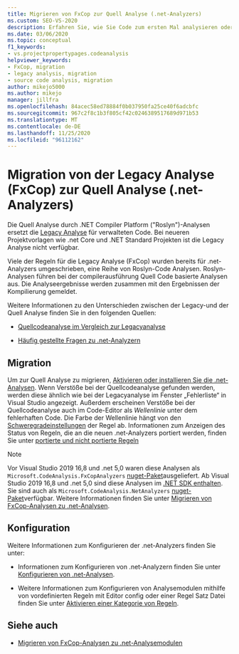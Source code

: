 ```yaml
---
title: Migrieren von FxCop zur Quell Analyse (.net-Analyzers)
ms.custom: SEO-VS-2020
description: Erfahren Sie, wie Sie Code zum ersten Mal analysieren oder von FxCop (Binary Analysis) zur neuen Methode der Analyse von verwaltetem Code mithilfe der Quell Analyse (.net-Analyzers) migrieren.
ms.date: 03/06/2020
ms.topic: conceptual
f1_keywords:
- vs.projectpropertypages.codeanalysis
helpviewer_keywords:
- FxCop, migration
- legacy analysis, migration
- source code analysis, migration
author: mikejo5000
ms.author: mikejo
manager: jillfra
ms.openlocfilehash: 84acec58ed78884f0b037950fa25ce40f6adcbfc
ms.sourcegitcommit: 967c2f8c1b3f805cf42c0246389517689d971b53
ms.translationtype: MT
ms.contentlocale: de-DE
ms.lasthandoff: 11/25/2020
ms.locfileid: "96112162"
---
```

# <a name="migrate-from-legacy-analysis-fxcop-to-source-analysis-net-analyzers"></a>Migration von der Legacy Analyse (FxCop) zur Quell Analyse (.net-Analyzers)

Die Quell Analyse durch .NET Compiler Platform ("Roslyn")-Analysen ersetzt die [Legacy Analyse](../code-quality/code-analysis-for-managed-code-overview.md) für verwalteten Code. Bei neueren Projektvorlagen wie .net Core und .NET Standard Projekten ist die Legacy Analyse nicht verfügbar.

Viele der Regeln für die Legacy Analyse (FxCop) wurden bereits für .net-Analyzers umgeschrieben, eine Reihe von Roslyn-Code Analysen. Roslyn-Analysen führen bei der compilerausführung Quell Code basierte Analysen aus. Die Analyseergebnisse werden zusammen mit den Ergebnissen der Kompilierung gemeldet.

Weitere Informationen zu den Unterschieden zwischen der Legacy-und der Quell Analyse finden Sie in den folgenden Quellen:

- [Quellcodeanalyse im Vergleich zur Legacyanalyse](../code-quality/net-analyzers-faq.md#whats-the-difference-between-legacy-fxcop-and-net-analyzers)

- [Häufig gestellte Fragen zu .net-Analyzern](../code-quality/net-analyzers-faq.md)

## <a name="migration"></a>Migration

Um zur Quell Analyse zu migrieren, [Aktivieren oder installieren Sie die .net-Analysen](install-net-analyzers.md). Wenn Verstöße bei der Quellcodeanalyse gefunden werden, werden diese ähnlich wie bei der Legacyanalyse im Fenster „Fehlerliste“ in Visual Studio angezeigt. Außerdem erscheinen Verstöße bei der Quellcodeanalyse auch im Code-Editor als *Wellenlinie* unter dem fehlerhaften Code. Die Farbe der Wellenlinie hängt von den [Schweregradeinstellungen](../code-quality/use-roslyn-analyzers.md#configure-severity-levels) der Regel ab. Informationen zum Anzeigen des Status von Regeln, die an die neuen .net-Analyzers portiert werden, finden Sie unter [portierte und nicht portierte Regeln](../code-quality/fxcop-rule-port-status.md)

> [!NOTE]
> Vor Visual Studio 2019 16,8 und .net 5,0 waren diese Analysen als `Microsoft.CodeAnalysis.FxCopAnalyzers` [nuget-Paket](https://www.nuget.org/packages/Microsoft.CodeAnalysis.FxCopAnalyzers)ausgeliefert. Ab Visual Studio 2019 16,8 und .net 5,0 sind diese Analysen im [.NET SDK enthalten](/dotnet/fundamentals/code-analysis/overview). Sie sind auch als `Microsoft.CodeAnalysis.NetAnalyzers` [nuget-Paket](https://www.nuget.org/packages/Microsoft.CodeAnalysis.NetAnalyzers)verfügbar. Weitere Informationen finden Sie unter [Migrieren von FxCop-Analysen zu .net-Analysen](migrate-from-fxcop-analyzers-to-net-analyzers.md).

## <a name="configuration"></a>Konfiguration

Weitere Informationen zum Konfigurieren der .net-Analyzers finden Sie unter:

- Informationen zum Konfigurieren von .net-Analyzern finden Sie unter [Konfigurieren von .net-Analysen](/dotnet/fundamentals/code-analysis/code-quality-rule-options).

- Weitere Informationen zum Konfigurieren von Analysemodulen mithilfe von vordefinierten Regeln mit Editor config oder einer Regel Satz Datei finden Sie unter [Aktivieren einer Kategorie von Regeln](/dotnet/fundamentals/code-analysis/code-quality-rule-options).

## <a name="see-also"></a>Siehe auch

- [Migrieren von FxCop-Analysen zu .net-Analysemodulen](migrate-from-fxcop-analyzers-to-net-analyzers.md)
